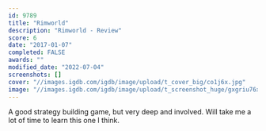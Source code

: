 ```yaml
---
id: 9789
title: "Rimworld"
description: "Rimworld - Review"
score: 6
date: "2017-01-07"
completed: FALSE
awards: ""
modified_date: "2022-07-04"
screenshots: []
cover: "//images.igdb.com/igdb/image/upload/t_cover_big/co1j6x.jpg"
image: "//images.igdb.com/igdb/image/upload/t_screenshot_huge/gxgriu76xfdltv0ln5xp.jpg"
---
```

A good strategy building game, but very deep and involved. Will take me a lot of time to learn this one I think.